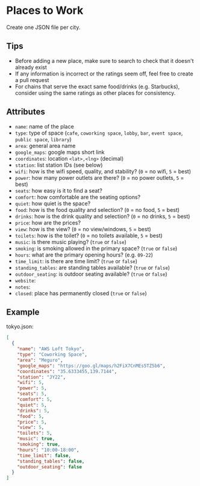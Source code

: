 # Places to Work
Create one JSON file per city.

## Tips
- Before adding a new place, make sure to search to check that it doesn't already exist
- If any information is incorrect or the ratings seem off, feel free to create a pull request
- For chains that serve the exact same food/drinks (e.g. Starbucks), consider using the same ratings as other places for consistency.

## Attributes
- `name`: name of the place
- `type`: type of space (`cafe`, `coworking space`, `lobby`, `bar`, `event space`, `public space`, `library`)
- `area`: general area name
- `google_maps`: google maps short link
- `coordinates`: location `<lat>,<lng>` (decimal)
- `station`: list station IDs (see below)
- `wifi`: how is the wifi speed, quality, and stability? (`0` = no wifi, `5` = best)
- `power`: how many power outlets are there? (`0` = no power outlets, `5` = best)
- `seats`: how easy is it to find a seat?
- `comfort`: how comfortable are the seating options?
- `quiet`: how quiet is the space?
- `food`: how is the food quality and selection? (`0` = no food, `5` = best)
- `drinks`: how is the drink quality and selection? (`0` = no drinks, `5` = best)
- `price`: how are the prices?
- `view`: how is the view? (`0` = no view/windows, `5` = best)
- `toilets`: how is the toilet? (`0` = no toilets available, `5` = best)
- `music`: is there music playing? (`true` or `false`)
- `smoking`: is smoking allowed in the primary space? (`true` or `false`)
- `hours`: what are the primary opening hours? (e.g. `09-22`)
- `time_limit`: is there are time limit? (`true` or `false`)
- `standing_tables`: are standing tables available? (`true` or `false`)
- `outdoor_seating`: is outdoor seating available? (`true` or `false`)
- `website`:
- `notes`: 
- `closed`: place has permanently closed (`true` or `false`)

## Example

tokyo.json:

```json
[
  {
    "name": "AWS Loft Tokyo",
    "type": "Coworking Space",
    "area": "Meguro",
    "google_maps": "https://goo.gl/maps/h2FiX7CnMEs5TZ5b6",
    "coordinates": "35.6333455,139.7144",
    "station": "JY22",
    "wifi": 5,
    "power": 5,
    "seats": 5,
    "comfort": 5,
    "quiet": 5,
    "drinks": 5,
    "food": 5,
    "price": 5,
    "view": 5,
    "toilets": 5,
    "music": true,
    "smoking": true,
    "hours": "10:00-18:00",
    "time_limit": false,
    "standing_tables": false,
    "outdoor_seating": false
  }
]
```
